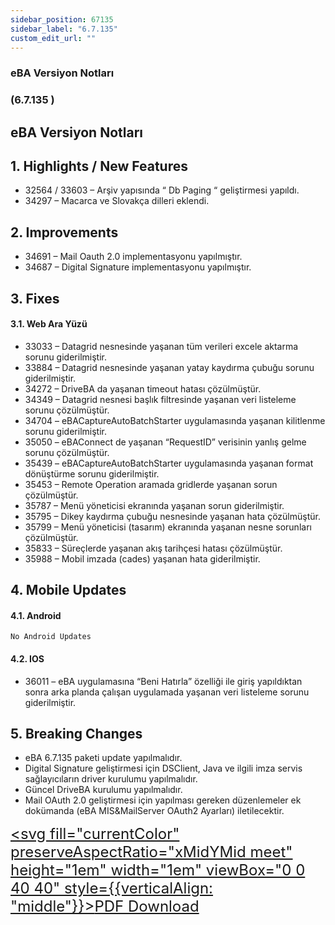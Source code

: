 ```yaml
---
sidebar_position: 67135
sidebar_label: "6.7.135"
custom_edit_url: ""
---
```

### eBA Versiyon Notları

### (6.7.135 )

## eBA Versiyon Notları

## 1. Highlights / New Features

- 32564 / 33603 – Arşiv yapısında “ Db Paging “ geliştirmesi yapıldı.
- 34297 – Macarca ve Slovakça dilleri eklendi.

## 2. Improvements

- 34691 – Mail Oauth 2.0 implementasyonu yapılmıştır.
- 34687 – Digital Signature implementasyonu yapılmıştır.

## 3. Fixes

#### 3.1. Web Ara Yüzü

- 33033 – Datagrid nesnesinde yaşanan tüm verileri excele aktarma sorunu giderilmiştir.
- 33884 – Datagrid nesnesinde yaşanan yatay kaydırma çubuğu sorunu giderilmiştir.
- 34272 – DriveBA da yaşanan timeout hatası çözülmüştür.
- 34349 – Datagrid nesnesi başlık filtresinde yaşanan veri listeleme sorunu çözülmüştür.
- 34704 – eBACaptureAutoBatchStarter uygulamasında yaşanan kilitlenme sorunu
    giderilmiştir.
- 35050 – eBAConnect de yaşanan “RequestID” verisinin yanlış gelme sorunu çözülmüştür.
- 35439 – eBACaptureAutoBatchStarter uygulamasında yaşanan format dönüştürme
    sorunu giderilmiştir.
- 35453 – Remote Operation aramada gridlerde yaşanan sorun çözülmüştür.
- 35787 – Menü yöneticisi ekranında yaşanan sorun giderilmiştir.
- 35795 – Dikey kaydırma çubuğu nesnesinde yaşanan hata çözülmüştür.
- 35799 – Menü yöneticisi (tasarım) ekranında yaşanan nesne sorunları çözülmüştür.
- 35833 – Süreçlerde yaşanan akış tarihçesi hatası çözülmüştür.
- 35988 – Mobil imzada (cades) yaşanan hata giderilmiştir.


## 4. Mobile Updates

#### 4.1. Android

```
No Android Updates
```
#### 4.2. IOS

- 36011 – eBA uygulamasına “Beni Hatırla” özelliği ile giriş yapıldıktan sonra arka planda
    çalışan uygulamada yaşanan veri listeleme sorunu giderilmiştir.

## 5. Breaking Changes

- eBA 6.7.135 paketi update yapılmalıdır.
- Digital Signature geliştirmesi için DSClient, Java ve ilgili imza servis sağlayıcıların driver
    kurulumu yapılmalıdır.
- Güncel DriveBA kurulumu yapılmalıdır.
- Mail OAuth 2.0 geliştirmesi için yapılması gereken düzenlemeler ek dokümanda (eBA
    MIS&MailServer OAuth2 Ayarları) iletilecektir.



<font size="5"><a href="https://portal.synergynow.io/#/_redirect/BLXlXByBQGf0gtVTGzYPwq"  target="_blank"><svg fill="currentColor" preserveAspectRatio="xMidYMid meet" height="1em" width="1em" viewBox="0 0 40 40" style={{verticalAlign: "middle"}}><g><path d="m35.8 8.5q0.6 0.6 1 1.7t0.5 1.9v25.8q0 0.8-0.6 1.5t-1.6 0.6h-30q-0.9 0-1.5-0.6t-0.6-1.5v-35.8q0-0.8 0.6-1.5t1.5-0.6h20q0.9 0 2 0.4t1.7 1.1z m-9.9-5.5v8.4h8.4q-0.3-0.6-0.5-0.9l-7-7q-0.3-0.2-0.9-0.5z m8.5 34.1v-22.8h-9.3q-0.9 0-1.5-0.6t-0.6-1.6v-9.2h-17.1v34.2h28.5z m-11.4-13.2q0.7 0.6 1.8 1.3 1.3-0.2 2.6-0.2 3.3 0 4 1.1 0.4 0.5 0 1.2 0 0 0 0l0 0v0.1q-0.2 0.8-1.6 0.8-1.1 0-2.6-0.4t-2.9-1.2q-4.9 0.5-8.7 1.8-3.4 5.9-5.4 5.9-0.4 0-0.7-0.2l-0.5-0.2q0-0.1-0.1-0.2-0.3-0.2-0.2-0.8 0.2-0.8 1.3-2t2.9-2.1q0.3-0.2 0.5 0.1 0.1 0 0.1 0.1 1.1-1.9 2.4-4.4 1.5-3.1 2.3-5.9-0.5-1.8-0.7-3.5t0.2-2.9q0.2-0.9 0.9-0.9h0.5q0.5 0 0.8 0.4 0.4 0.4 0.2 1.5-0.1 0.1-0.1 0.2 0 0 0 0.1v0.7q0 2.8-0.3 4.3 1.2 3.7 3.3 5.3z m-12.9 9.2q1.2-0.6 3.1-3.5-1.2 0.8-2 1.8t-1.1 1.7z m8.9-20.6q-0.4 1-0.1 3 0.1-0.2 0.2-1 0-0.1 0.1-0.9 0.1-0.1 0.1-0.2 0-0.1 0-0.1t0 0 0 0q0-0.5-0.3-0.8 0 0 0 0v0z m-2.8 14.8q3-1.2 6.4-1.8-0.1 0-0.3-0.2t-0.4-0.3q-1.7-1.5-2.8-4-0.6 2-1.9 4.4-0.7 1.3-1 1.9z m14.4-0.4q-0.5-0.5-3.1-0.5 1.7 0.6 2.8 0.6 0.3 0 0.4 0 0 0-0.1-0.1z"></path></g></svg>PDF Download</a></font>